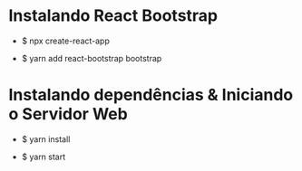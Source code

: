 # Instalando React Bootstrap

 - $ npx create-react-app

- $ yarn add react-bootstrap bootstrap

# Instalando dependências & Iniciando o Servidor Web

- $ yarn install

- $ yarn start